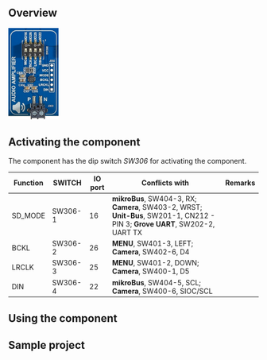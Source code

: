 ## Overview

<img src="/images/esp32/block_audio.png"  width="20%">

## Activating the component
The component has the dip switch *SW306* for activating the component.

|Function|SWITCH|IO port|Conflicts with|Remarks|
|------------------|----------|----------|----------|----------|
|SD_MODE|SW306-1|16|**mikroBus**, SW404-3, RX; **Camera**, SW403-2, WRST; **Unit-Bus**, SW201-1, CN212 - PIN 3; **Grove UART**, SW202-2, UART TX
|BCKL|SW306-2|26|**MENU**, SW401-3, LEFT; **Camera**, SW402-6, D4
|LRCLK|SW306-3|25|**MENU**, SW401-2, DOWN; **Camera**, SW400-1, D5
|DIN|SW306-4|22|**mikroBus**, SW404-5, SCL; **Camera**, SW400-6, SIOC/SCL

## Using the component


## Sample project
